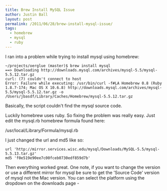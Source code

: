 ```yaml
---
title: Brew Install MySQL Issue
author: Justin Ball
layout: post
permalink: /2011/06/28/brew-install-mysql-issue/
tags:
  - homebrew
  - mysql
  - ruby
---
```

I ran into a problem while trying to install mysql using homebrew:

    ~/projects/oerglue (master)$ brew install mysql
    ==> Downloading http://downloads.mysql.com/archives/mysql-5.5/mysql-5.5.12.tar.gz
    curl: (7) couldn't connect to host
    Error: Failure while executing: /usr/bin/curl -f#LA Homebrew 0.8 (Ruby 1.8.7-174; Mac OS X 10.6.8) http://downloads.mysql.com/archives/mysql-5.5/mysql-5.5.12.tar.gz -o /Users/jbasdf/Library/Caches/Homebrew/mysql-5.5.12.tar.gz


Basically, the script couldn't find the mysql source code.

Luckily homebrew uses ruby. So fixing the problem was really easy. Just edit the mysql.rb homebrew formula found here:

/usr/local/Library/Formula/mysql.rb

I just changed the url and md5 like so:

    url 'http://mirror.services.wisc.edu/mysql/Downloads/MySQL-5.5/mysql-5.5.13.tar.gz'
    md5 'f0e519e90ee7c00fceb0730edf859d7b'


Then everything worked great. One note, if you want to change the version or use a different mirror for mysql be sure to get the 'Source Code' version of mysql not the Mac version. You can select the platform using the dropdown on the downloads page -